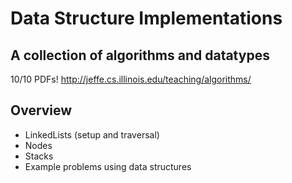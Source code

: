 # Data Structure Implementations

## A collection of algorithms and datatypes
10/10 PDFs! http://jeffe.cs.illinois.edu/teaching/algorithms/
## Overview
* LinkedLists (setup and traversal)
* Nodes
* Stacks
* Example problems using data structures
